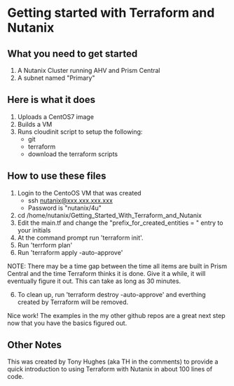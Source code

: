 # Getting started with Terraform and Nutanix

## What you need to get started
1. A Nutanix Cluster running AHV and Prism Central
2. A subnet named "Primary"

## Here is what it does
1. Uploads a CentOS7 image
2. Builds a VM
3. Runs cloudinit script to setup the following:
    - git
    - terraform
    - download the terraform scripts

## How to use these files
1. Login to the CentoOS VM that was created
    - ssh nutanix@xxx.xxx.xxx.xxx
    - Password is "nutanix/4u"
2. cd /home/nutanix/Getting_Started_With_Terraform_and_Nutanix
3. Edit the main.tf and change the "prefix_for_created_entities = " entry to your initials
4. At the command prompt run 'terraform init'.  
5. Run 'terrform plan'
6. Run 'terraform apply -auto-approve'

NOTE: There may be a time gap between the time all items are built in Prism Central and the time Terraform thinks it is done.
    Give it a while, it will eventually figure it out.  This can take as long as 30 minutes.

6. To clean up, run 'terraform destroy -auto-approve' and everthing created by Terraform will be removed.  

Nice work!  The examples in the my other github repos are a great next step now that you have the basics figured out.

## Other Notes

This was created by Tony Hughes (aka TH in the comments) to provide a quick introduction to using Terraform with Nutanix in about 100 lines of code.
